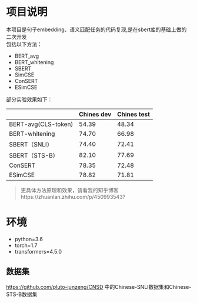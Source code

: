# 项目说明
本项目是句子embedding、语义匹配任务的代码复现,是在sbert库的基础上做的二次开发  
包括以下方法：
- BERT_avg
- BERT_whitening
- SBERT
- SimCSE
- ConSERT
- ESimCSE  

部分实验效果如下：   
 
|                                | Chines dev | Chines test |   
| ------------------------------ | ----- | --- |    
| BERT-avg(CLS-token)      | 54.39 | 48.34 |     
| BERT-whitening    | 74.70 | 66.98 |     
| SBERT（SNLI）             | 74.40 | 72.41 |       
| SBERT（STS-B）        | 82.10 | 77.69 |     
| ConSERT        | 78.35 | 72.48 |    
| ESimCSE        | 78.82 | 71.81 |    

>更具体方法原理和效果，请看我的知乎博客https://zhuanlan.zhihu.com/p/450993543?
# 环境
- python=3.6
- torch=1.7
- transformers=4.5.0

## 数据集
https://github.com/pluto-junzeng/CNSD 中的Chinese-SNLI数据集和Chinese-STS-B数据集 

